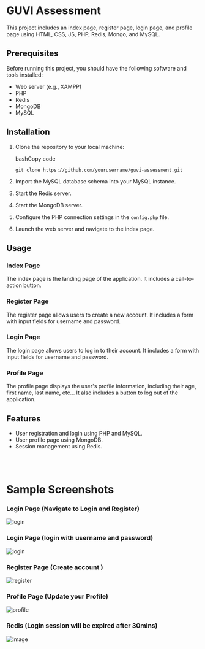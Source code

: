 
# GUVI Assessment

This project includes an index page, register page, login page, and profile page using HTML, CSS, JS, PHP, Redis, Mongo, and MySQL.

## Prerequisites

Before running this project, you should have the following software and tools installed:

-   Web server (e.g., XAMPP)
-   PHP
-   Redis
-   MongoDB
-   MySQL

## Installation

1.  Clone the repository to your local machine:
    
    bashCopy code
    
    `git clone https://github.com/yourusername/guvi-assessment.git` 
    
2.  Import the MySQL database schema into your MySQL instance.
    
3.  Start the Redis server.
    
4.  Start the MongoDB server.
    
5.  Configure the PHP connection settings in the `config.php` file.
    
6.  Launch the web server and navigate to the index page.
    

## Usage

### Index Page

The index page is the landing page of the application. It includes a  call-to-action button.

### Register Page

The register page allows users to create a new account. It includes a form with input fields for username and password.

### Login Page

The login page allows users to log in to their account. It includes a form with input fields for username and password.

### Profile Page

The profile page displays the user's profile information, including their age, first name, last name, etc... It also includes a button to log out of the application.

## Features

-   User registration and login using PHP and MySQL.
-   User profile page using MongoDB.
-   Session management using Redis.

<br><br>

# Sample Screenshots

### Login Page (Navigate to Login and Register)
![login](https://user-images.githubusercontent.com/86945018/230824175-f9b7e4a3-eaac-459f-b227-ae0bcc417462.png)


### Login Page (login with username and password)
![login](https://user-images.githubusercontent.com/86945018/230823734-882605fc-3de6-4b85-9ea2-66747f447f3f.png)


### Register Page (Create account )

![register](https://user-images.githubusercontent.com/86945018/230824000-0c767c62-381b-45a0-8413-2a1410be3c7e.png)


### Profile Page (Update your Profile)

![profile](https://user-images.githubusercontent.com/86945018/230824130-ff77b783-4b3f-4e04-ad4d-79adec325852.png)


### Redis (Login session will be expired after 30mins)

![image](https://user-images.githubusercontent.com/86945018/230824481-ae326efd-a1db-4c25-adf2-adabcb2a1713.png)





